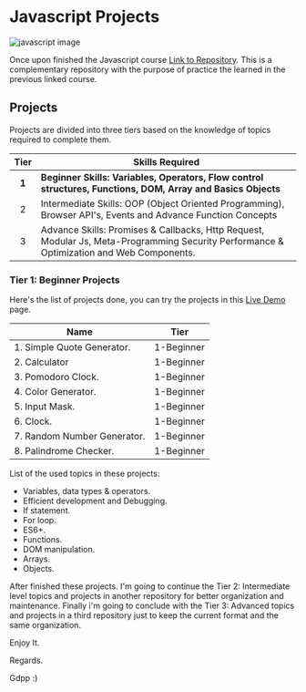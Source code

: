 # Javascript Projects

![javascript image](https://northsoft.co/blog/wp-content/uploads/2022/11/image.jpeg)

Once upon finished the Javascript course [Link to Repository](https://github.com/gdpp/javascript). This is a complementary repository with the purpose of practice the learned in the previous linked course.

## Projects

Projects are divided into three tiers based on the knowledge of topics required to complete them.

| Tier  | Skills Required                                                                                                                          |
| :---: | ---------------------------------------------------------------------------------------------------------------------------------------- |
| **1** | **Beginner Skills: Variables, Operators, Flow control structures, Functions, DOM, Array and Basics Objects**                             |
|   2   | Intermediate Skills: OOP (Object Oriented Programming), Browser API's, Events and Advance Function Concepts                              |
|   3   | Advance Skills: Promises & Callbacks, Http Request, Modular Js, Meta-Programming Security Performance & Optimization and Web Components. |

### Tier 1: Beginner Projects

Here's the list of projects done, you can try the projects in this [Live Demo]() page.

| Name                        | Tier       |
| --------------------------- | ---------- |
| 1. Simple Quote Generator.  | 1-Beginner |
| 2. Calculator               | 1-Beginner |
| 3. Pomodoro Clock.          | 1-Beginner |
| 4. Color Generator.         | 1-Beginner |
| 5. Input Mask.              | 1-Beginner |
| 6. Clock.                   | 1-Beginner |
| 7. Random Number Generator. | 1-Beginner |
| 8. Palindrome Checker.      | 1-Beginner |

List of the used topics in these projects:

-   Variables, data types & operators.
-   Efficient development and Debugging.
-   If statement.
-   For loop.
-   ES6+.
-   Functions.
-   DOM manipulation.
-   Arrays.
-   Objects.

After finished these projects. I'm going to continue the Tier 2: Intermediate level topics and projects in another repository for better organization and maintenance. Finally i'm going to conclude with the Tier 3: Advanced topics and projects in a third repository just to keep the current format and the same organization.

Enjoy It.

Regards.

Gdpp :)
